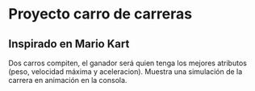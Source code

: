 # Proyecto carro de carreras
## Inspirado en Mario Kart
Dos carros compiten, el ganador será quien tenga los mejores atributos (peso, velocidad máxima y aceleracion). Muestra una simulación de la carrera en animación en la consola.
